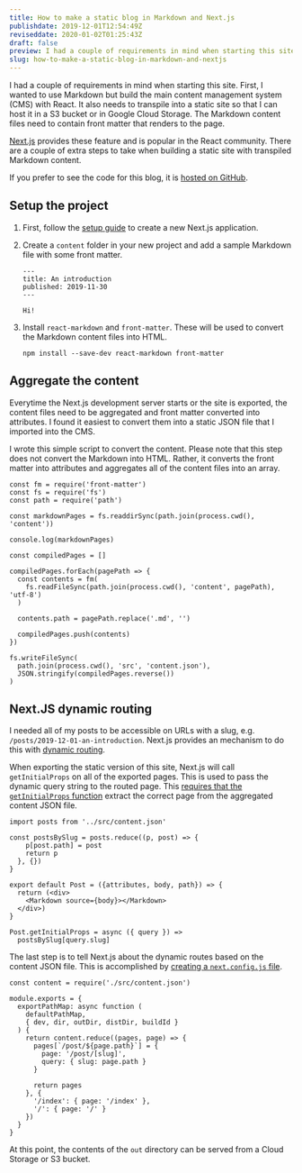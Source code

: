 ```yaml
---
title: How to make a static blog in Markdown and Next.js
publishdate: 2019-12-01T12:54:49Z
reviseddate: 2020-01-02T01:25:43Z
draft: false
preview: I had a couple of requirements in mind when starting this site. First, I wanted to use Markdown but build the main content management system (CMS) with React. It also needs to transpile into a static site so that I can host it in a S3 bucket or in Google Cloud Storage. The Markdown content files need to contain front matter that renders to the page.
slug: how-to-make-a-static-blog-in-markdown-and-nextjs
---
```


I had a couple of requirements in mind when starting this site. First, I wanted to use Markdown but build the main content management system (CMS) with React. It also needs to transpile into a static site so that I can host it in a S3 bucket or in Google Cloud Storage. The Markdown content files need to contain front matter that renders to the page.

[Next.js](https://nextjs.org/docs) provides these feature and is popular in the React community. There are a couple of extra steps to take when building a static site with transpiled Markdown content.

If you prefer to see the code for this blog, it is [hosted on GitHub](https://github.com/corybuecker/corybuecker.com).

## Setup the project

1. First, follow the [setup guide](https://nextjs.org/docs) to create a new Next.js application.
2. Create a `content` folder in your new project and add a sample Markdown file with some front matter.

    ```
    ---
    title: An introduction
    published: 2019-11-30
    ---

    Hi!
    ```

3. Install `react-markdown` and `front-matter`. These will be used to convert the Markdown content files into HTML.
   ```
   npm install --save-dev react-markdown front-matter
   ```

## Aggregate the content

Everytime the Next.js development server starts or the site is exported, the content files need to be aggregated and front matter converted into attributes. I found it easiest to convert them into a static JSON file that I imported into the CMS.

I wrote this simple script to convert the content. Please note that this step does not convert the Markdown into HTML. Rather, it converts the front matter into attributes and aggregates all of the content files into an array.

```
const fm = require('front-matter')
const fs = require('fs')
const path = require('path')

const markdownPages = fs.readdirSync(path.join(process.cwd(), 'content'))

console.log(markdownPages)

const compiledPages = []

compiledPages.forEach(pagePath => {
  const contents = fm(
    fs.readFileSync(path.join(process.cwd(), 'content', pagePath), 'utf-8')
  )

  contents.path = pagePath.replace('.md', '')

  compiledPages.push(contents)
})

fs.writeFileSync(
  path.join(process.cwd(), 'src', 'content.json'),
  JSON.stringify(compiledPages.reverse())
)
```

## Next.JS dynamic routing

I needed all of my posts to be accessible on URLs with a slug, e.g. `/posts/2019-12-01-an-introduction`. Next.js provides an mechanism to do this with [dynamic routing](https://nextjs.org/docs#dynamic-routing).

When exporting the static version of this site, Next.js will call `getInitialProps` on all of the exported pages. This is used to pass the dynamic query string to the routed page. This [requires that the `getInitialProps` function](https://nextjs.org/docs#limitation) extract the correct page from the aggregated content JSON file.

```
import posts from '../src/content.json'

const postsBySlug = posts.reduce((p, post) => {
    p[post.path] = post
    return p
  }, {})
}

export default Post = ({attributes, body, path}) => {
  return (<div>
    <Markdown source={body}></Markdown>
  </div>)
}

Post.getInitialProps = async ({ query }) =>
  postsBySlug[query.slug]
```

The last step is to tell Next.js about the dynamic routes based on the content JSON file. This is accomplished by [creating a `next.config.js` file](https://nextjs.org/docs#custom-configuration).

```
const content = require('./src/content.json')

module.exports = {
  exportPathMap: async function (
    defaultPathMap,
    { dev, dir, outDir, distDir, buildId }
  ) {
    return content.reduce((pages, page) => {
      pages[`/post/${page.path}`] = {
        page: '/post/[slug]',
        query: { slug: page.path }
      }

      return pages
    }, {
      '/index': { page: '/index' },
      '/': { page: '/' }
    })
  }
}
```

At this point, the contents of the `out` directory can be served from a Cloud Storage or S3 bucket.
